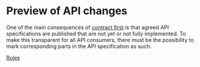 # Preview of API changes

One of the main consequences of [contract first](../../core-principles/contract-first.md) is that agreed API specifications are published that are not yet or not fully implemented.
To make this transparent for all API consumers, there must be the possibility to mark corresponding parts in the API specification as such.

[<!--RULES-->Rules](./rules)
